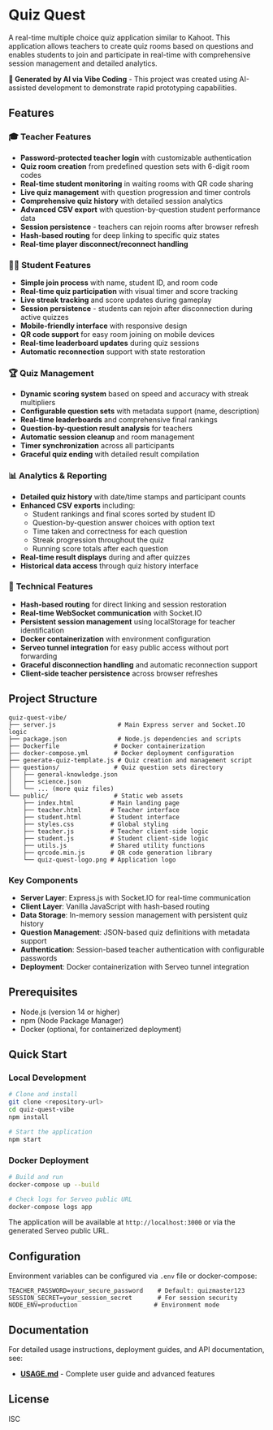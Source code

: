 # Quiz Quest

A real-time multiple choice quiz application similar to Kahoot. This application allows teachers to create quiz rooms based on questions and enables students to join and participate in real-time with comprehensive session management and detailed analytics.

**🤖 Generated by AI via Vibe Coding** - This project was created using AI-assisted development to demonstrate rapid prototyping capabilities.

## Features

### 🎓 **Teacher Features**

- **Password-protected teacher login** with customizable authentication
- **Quiz room creation** from predefined question sets with 6-digit room codes
- **Real-time student monitoring** in waiting rooms with QR code sharing
- **Live quiz management** with question progression and timer controls
- **Comprehensive quiz history** with detailed session analytics
- **Advanced CSV export** with question-by-question student performance data
- **Session persistence** - teachers can rejoin rooms after browser refresh
- **Hash-based routing** for deep linking to specific quiz states
- **Real-time player disconnect/reconnect handling**

### 👨‍🎓 **Student Features**

- **Simple join process** with name, student ID, and room code
- **Real-time quiz participation** with visual timer and score tracking
- **Live streak tracking** and score updates during gameplay
- **Session persistence** - students can rejoin after disconnection during active quizzes
- **Mobile-friendly interface** with responsive design
- **QR code support** for easy room joining on mobile devices
- **Real-time leaderboard updates** during quiz sessions
- **Automatic reconnection** support with state restoration

### 🏆 **Quiz Management**

- **Dynamic scoring system** based on speed and accuracy with streak multipliers
- **Configurable question sets** with metadata support (name, description)
- **Real-time leaderboards** and comprehensive final rankings
- **Question-by-question result analysis** for teachers
- **Automatic session cleanup** and room management
- **Timer synchronization** across all participants
- **Graceful quiz ending** with detailed result compilation

### 📊 **Analytics & Reporting**

- **Detailed quiz history** with date/time stamps and participant counts
- **Enhanced CSV exports** including:
  - Student rankings and final scores sorted by student ID
  - Question-by-question answer choices with option text
  - Time taken and correctness for each question
  - Streak progression throughout the quiz
  - Running score totals after each question
- **Real-time result displays** during and after quizzes
- **Historical data access** through quiz history interface

### 🔧 **Technical Features**

- **Hash-based routing** for direct linking and session restoration
- **Real-time WebSocket communication** with Socket.IO
- **Persistent session management** using localStorage for teacher identification
- **Docker containerization** with environment configuration
- **Serveo tunnel integration** for easy public access without port forwarding
- **Graceful disconnection handling** and automatic reconnection support
- **Client-side teacher persistence** across browser refreshes

## Project Structure

```shell
quiz-quest-vibe/
├── server.js                 # Main Express server and Socket.IO logic
├── package.json              # Node.js dependencies and scripts
├── Dockerfile               # Docker containerization
├── docker-compose.yml       # Docker deployment configuration
├── generate-quiz-template.js # Quiz creation and management script
├── questions/               # Quiz question sets directory
│   ├── general-knowledge.json
│   ├── science.json
│   └── ... (more quiz files)
└── public/                  # Static web assets
    ├── index.html          # Main landing page
    ├── teacher.html        # Teacher interface
    ├── student.html        # Student interface
    ├── styles.css          # Global styling
    ├── teacher.js          # Teacher client-side logic
    ├── student.js          # Student client-side logic
    ├── utils.js            # Shared utility functions
    ├── qrcode.min.js       # QR code generation library
    └── quiz-quest-logo.png # Application logo
```

### Key Components

- **Server Layer**: Express.js with Socket.IO for real-time communication
- **Client Layer**: Vanilla JavaScript with hash-based routing
- **Data Storage**: In-memory session management with persistent quiz history
- **Question Management**: JSON-based quiz definitions with metadata support
- **Authentication**: Session-based teacher authentication with configurable passwords
- **Deployment**: Docker containerization with Serveo tunnel integration

## Prerequisites

- Node.js (version 14 or higher)
- npm (Node Package Manager)
- Docker (optional, for containerized deployment)

## Quick Start

### Local Development

```bash
# Clone and install
git clone <repository-url>
cd quiz-quest-vibe
npm install

# Start the application
npm start
```

### Docker Deployment

```bash
# Build and run
docker-compose up --build

# Check logs for Serveo public URL
docker-compose logs app
```

The application will be available at `http://localhost:3000` or via the generated Serveo public URL.

## Configuration

Environment variables can be configured via `.env` file or docker-compose:

```env
TEACHER_PASSWORD=your_secure_password    # Default: quizmaster123
SESSION_SECRET=your_session_secret       # For session security
NODE_ENV=production                     # Environment mode
```

## Documentation

For detailed usage instructions, deployment guides, and API documentation, see:

- **[USAGE.md](docs/USAGE.md)** - Complete user guide and advanced features

## License

ISC
